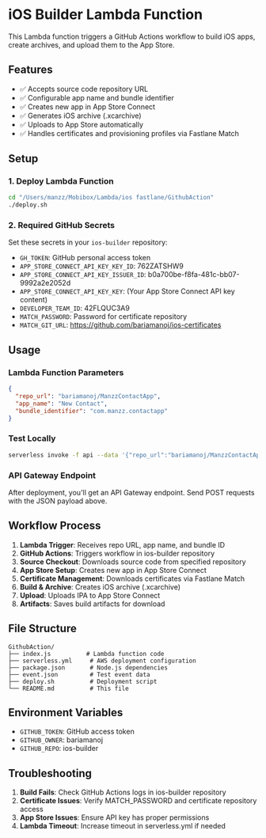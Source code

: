 # iOS Builder Lambda Function

This Lambda function triggers a GitHub Actions workflow to build iOS apps, create archives, and upload them to the App Store.

## Features

- ✅ Accepts source code repository URL
- ✅ Configurable app name and bundle identifier
- ✅ Creates new app in App Store Connect
- ✅ Generates iOS archive (.xcarchive)
- ✅ Uploads to App Store automatically
- ✅ Handles certificates and provisioning profiles via Fastlane Match

## Setup

### 1. Deploy Lambda Function

```bash
cd "/Users/manzz/Mobibox/Lambda/ios fastlane/GithubAction"
./deploy.sh
```

### 2. Required GitHub Secrets

Set these secrets in your `ios-builder` repository:

- `GH_TOKEN`: GitHub personal access token
- `APP_STORE_CONNECT_API_KEY_KEY_ID`: 762ZATSHW9
- `APP_STORE_CONNECT_API_KEY_ISSUER_ID`: b0a700be-f8fa-481c-bb07-9992a2e2052d
- `APP_STORE_CONNECT_API_KEY_KEY`: (Your App Store Connect API key content)
- `DEVELOPER_TEAM_ID`: 42FLQUC3A9
- `MATCH_PASSWORD`: Password for certificate repository
- `MATCH_GIT_URL`: https://github.com/bariamanoj/ios-certificates

## Usage

### Lambda Function Parameters

```json
{
  "repo_url": "bariamanoj/ManzzContactApp",
  "app_name": "New Contact",
  "bundle_identifier": "com.manzz.contactapp"
}
```

### Test Locally

```bash
serverless invoke -f api --data '{"repo_url":"bariamanoj/ManzzContactApp","app_name":"New Contact","bundle_identifier":"com.manzz.contactapp"}'
```

### API Gateway Endpoint

After deployment, you'll get an API Gateway endpoint. Send POST requests with the JSON payload above.

## Workflow Process

1. **Lambda Trigger**: Receives repo URL, app name, and bundle ID
2. **GitHub Actions**: Triggers workflow in ios-builder repository
3. **Source Checkout**: Downloads source code from specified repository
4. **App Store Setup**: Creates new app in App Store Connect
5. **Certificate Management**: Downloads certificates via Fastlane Match
6. **Build & Archive**: Creates iOS archive (.xcarchive)
7. **Upload**: Uploads IPA to App Store Connect
8. **Artifacts**: Saves build artifacts for download

## File Structure

```
GithubAction/
├── index.js          # Lambda function code
├── serverless.yml     # AWS deployment configuration
├── package.json       # Node.js dependencies
├── event.json         # Test event data
├── deploy.sh          # Deployment script
└── README.md          # This file
```

## Environment Variables

- `GITHUB_TOKEN`: GitHub access token
- `GITHUB_OWNER`: bariamanoj
- `GITHUB_REPO`: ios-builder

## Troubleshooting

1. **Build Fails**: Check GitHub Actions logs in ios-builder repository
2. **Certificate Issues**: Verify MATCH_PASSWORD and certificate repository access
3. **App Store Issues**: Ensure API key has proper permissions
4. **Lambda Timeout**: Increase timeout in serverless.yml if needed
